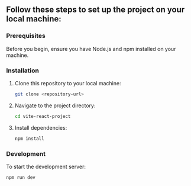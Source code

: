 
## Follow these steps to set up the project on your local machine:

### Prerequisites

Before you begin, ensure you have Node.js and npm installed on your machine.

### Installation

1. Clone this repository to your local machine:

    ```bash
    git clone <repository-url>
    ```

2. Navigate to the project directory:

    ```bash
    cd vite-react-project
    ```

3. Install dependencies:

    ```bash
    npm install
    ```

### Development

To start the development server:

```bash
npm run dev
